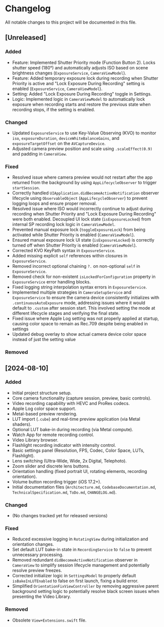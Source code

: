 # Changelog

All notable changes to this project will be documented in this file.

## [Unreleased]

### Added

*   Feature: Implemented Shutter Priority mode (Function Button 2). Locks shutter speed (180°) and automatically adjusts ISO based on scene brightness changes (`ExposureService`, `CameraViewModel`).
*   Feature: Added temporary exposure lock during recording when Shutter Priority is active and "Lock Exposure During Recording" setting is enabled (`ExposureService`, `CameraViewModel`).
*   Setting: Added "Lock Exposure During Recording" toggle in Settings.
*   Logic: Implemented logic in `CameraViewModel` to automatically lock exposure when recording starts and restore the previous state when recording stops, if the setting is enabled.

### Changed

*   Updated `ExposureService` to use Key-Value Observing (KVO) to monitor `iso`, `exposureDuration`, `deviceWhiteBalanceGains`, and `exposureTargetOffset` on the `AVCaptureDevice`.
*   Adjusted camera preview position and scale using `.scaleEffect(0.9)` and padding in `CameraView`.

### Fixed

*   Resolved issue where camera preview would not restart after the app returned from the background by using `AppLifecycleObserver` to trigger `startSession`.
*   Correctly handled `UIApplication.didBecomeActiveNotification` observer lifecycle using `ObservableObject` (`AppLifecycleObserver`) to prevent logging loops and ensure proper removal.
*   Resolved issue where ISO would incorrectly continue to adjust during recording when Shutter Priority and "Lock Exposure During Recording" were both enabled. Decoupled UI lock state (`isExposureLocked`) from internal SP recording lock logic in `CameraViewModel`.
*   Prevented manual exposure lock (`toggleExposureLock`) from being activated while Shutter Priority is enabled (`CameraViewModel`).
*   Ensured manual exposure lock UI state (`isExposureLocked`) is correctly turned off when Shutter Priority is enabled (`CameraViewModel`).
*   Corrected KVO KeyPath syntax in `ExposureService`.
*   Added missing explicit `self` references within closures in `ExposureService`.
*   Removed incorrect optional chaining `?.` on non-optional `self` in `ExposureService`.
*   Removed check for non-existent `isLockedForConfiguration` property in `ExposureService` error handling blocks.
*   Fixed logging string interpolation syntax errors in `ExposureService`.
*   Implemented multiple strategies in `CameraSetupService` and `ExposureService` to ensure the camera device consistently initializes with `.continuousAutoExposure` mode, addressing issues where it would default to `.custom` after session start. This involved setting the mode at different lifecycle stages and verifying the final state.
*   Fixed issue where Apple Log setting was not properly applied at startup, causing color space to remain as Rec.709 despite being enabled in settings
*   Updated debug overlay to show actual camera device color space instead of just the setting value

### Removed

## [2024-08-10]

### Added

*   Initial project structure setup.
*   Core camera functionality (capture session, preview, basic controls).
*   Video recording capability with HEVC and ProRes codecs.
*   Apple Log color space support.
*   Metal-based preview rendering.
*   LUT import (`.cube`) and real-time preview application (via Metal shaders).
*   Optional LUT bake-in during recording (via Metal compute).
*   Watch App for remote recording control.
*   Video Library browser.
*   Flashlight recording indicator with intensity control.
*   Basic settings panel (Resolution, FPS, Codec, Color Space, LUTs, Flashlight).
*   Lens switching (Ultra-Wide, Wide, 2x Digital, Telephoto).
*   Zoom slider and discrete lens buttons.
*   Orientation handling (fixed portrait UI, rotating elements, recording orientation).
*   Volume button recording trigger (iOS 17.2+).
*   Initial documentation files (`Architecture.md`, `CodebaseDocumentation.md`, `TechnicalSpecification.md`, `ToDo.md`, `CHANGELOG.md`).

### Changed

*   (No changes tracked yet for released versions)

### Fixed

*   Reduced excessive logging in `RotatingView` during initialization and orientation changes.
*   Set default LUT bake-in state in `RecordingService` to `false` to prevent unnecessary processing.
*   Removed redundant `didBecomeActiveNotification` observer in `CameraView` to simplify session lifecycle management and potentially resolve preview freezes.
*   Corrected initializer logic in `SettingsModel` to properly default `isBakeInLUTEnabled` to false on first launch, fixing a build error.
*   Simplified `OrientationFixViewController` by removing aggressive parent background setting logic to potentially resolve black screen issues when presenting the Video Library.

### Removed

*   Obsolete `View+Extensions.swift` file.
